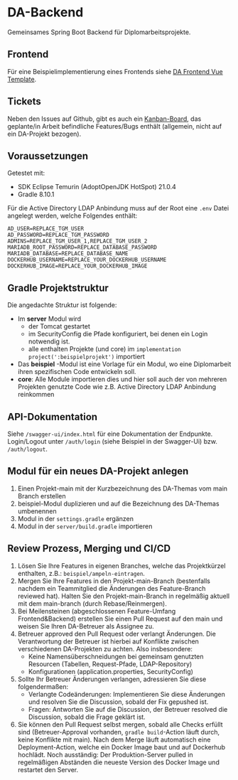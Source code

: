 # DA-Backend

Gemeinsames Spring Boot Backend für Diplomarbeitsprojekte.

## Frontend

Für eine Beispielimplementierung eines Frontends siehe [DA Frontend Vue Template](https://github.com/TGM-HIT/DA-Frontend-Vue-Template).

## Tickets

Neben den Issues auf Github, gibt es auch ein [Kanban-Board](https://projekte.tgm.ac.at/youtrack/agiles/145-117/current), das geplante/in Arbeit befindliche Features/Bugs enthält (allgemein, nicht auf ein DA-Projekt bezogen).

## Voraussetzungen

Getestet mit:

- SDK Eclipse Temurin (AdoptOpenJDK HotSpot) 21.0.4
- Gradle 8.10.1

Für die Active Directory LDAP Anbindung muss auf der Root eine `.env` Datei angelegt werden, welche Folgendes enthält:

```
AD_USER=REPLACE_TGM_USER
AD_PASSWORD=REPLACE_TGM_PASSWORD
ADMINS=REPLACE_TGM_USER_1,REPLACE_TGM_USER_2
MARIADB_ROOT_PASSWORD=REPLACE_DATABASE_PASSWORD
MARIADB_DATABASE=REPLACE_DATABASE_NAME
DOCKERHUB_USERNAME=REPLACE_YOUR_DOCKERHUB_USERNAME
DOCKERHUB_IMAGE=REPLACE_YOUR_DOCKERHUB_IMAGE
```

## Gradle Projektstruktur

Die angedachte Struktur ist folgende:

- Im **server** Modul wird
    - der Tomcat gestartet
    - im SecurityConfig die Pfade konfiguriert, bei denen ein Login notwendig ist.
    - alle enthalten Projekte (und core) im `implementation project(':beispielprojekt')` importiert
- Das **beispiel** -Modul ist eine Vorlage für ein Modul, wo eine Diplomarbeit ihren spezifischen Code entwickeln soll.
- **core**: Alle Module importieren dies und hier soll auch der von mehreren Projekten genutzte Code wie z.B. Active Directory LDAP Anbindung reinkommen

## API-Dokumentation

Siehe `/swagger-ui/index.html` für eine Dokumentation der Endpunkte.
Login/Logout unter `/auth/login` (siehe Beispiel in der Swagger-Ui) bzw. `/auth/logout`.

## Modul für ein neues DA-Projekt anlegen

1. Einen Projekt-main mit der Kurzbezeichnung des DA-Themas vom main Branch erstellen
2. beispiel-Modul duplizieren und auf die Bezeichnung des DA-Themas umbenennen
3. Modul in der `settings.gradle` ergänzen
4. Modul in der `server/build.gradle` importieren

## Review Prozess, Merging und CI/CD

1. Lösen Sie Ihre Features in eigenen Branches, welche das Projektkürzel enthalten, z.B.: `beispiel/ampeln-eintragen`.
2. Mergen Sie Ihre Features in den Projekt-main-Branch (bestenfalls nachdem ein Teammitglied die Änderungen des Feature-Branch reviewed hat). Halten Sie den Projekt-main-Branch in regelmäßig aktuell mit dem main-branch (durch Rebase/Reinmergen).
3. Bei Meilensteinen (abgeschlossenen Feature-Umfang Frontend&Backend) erstellen Sie einen Pull Request auf den main und weisen Sie Ihren DA-Betreuer als Assignee zu.
4. Betreuer approved den Pull Request oder verlangt Änderungen. Die Verantwortung der Betreuer ist hierbei auf Konflikte zwischen verschiedenen DA-Projekten zu achten. Also insbesondere:
   * Keine Namensüberschneidungen bei gemeinsam genutzten Resourcen (Tabellen, Request-Pfade, LDAP-Repository)
   * Konfigurationen (application.properties, SecurityConfig)
5. Sollte Ihr Betreuer Änderungen verlangen, adressieren Sie diese folgendermaßen:
    * Verlangte Codeänderungen: Implementieren Sie diese Änderungen und resolven Sie die Discussion, sobald der Fix gepushed ist.
    * Fragen: Antworten Sie auf die Discussion, der Betreuer resolved die Discussion, sobald die Frage geklärt ist.
6. Sie können den Pull Request selbst mergen, sobald alle Checks erfüllt sind (Betreuer-Approval vorhanden, `gradle build`-Action läuft durch, keine Konflikte mit main). Nach dem Merge läuft automatisch eine Deployment-Action, welche ein Docker Image baut und auf Dockerhub hochlädt. Noch ausständig: Der Produktion-Server pulled in regelmäßigen Abständen die neueste Version des Docker Image und restartet den Server.

